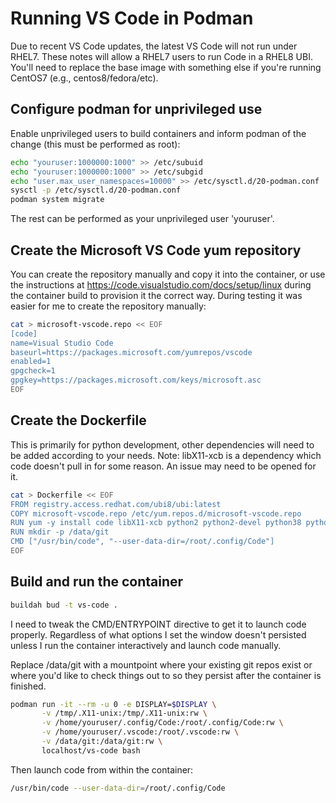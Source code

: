 # Running VS Code in Podman

Due to recent VS Code updates, the latest VS Code will not run under RHEL7. These notes will allow a RHEL7 users to run Code in a RHEL8 UBI. You'll need to replace the base image with something else if you're running CentOS7 (e.g., centos8/fedora/etc).

## Configure podman for unprivileged use

Enable unprivileged users to build containers and inform podman of the change (this must be performed as root):

```bash
echo "youruser:1000000:1000" >> /etc/subuid
echo "youruser:1000000:1000" >> /etc/subgid
echo "user.max_user_namespaces=10000" >> /etc/sysctl.d/20-podman.conf
sysctl -p /etc/sysctl.d/20-podman.conf
podman system migrate
```

The rest can be performed as your unprivileged user 'youruser'.

## Create the Microsoft VS Code yum repository

You can create the repository manually and copy it into the container, or use the instructions at https://code.visualstudio.com/docs/setup/linux during the container build to provision it the correct way. During testing it was easier for me to create the repository manually:

```bash
cat > microsoft-vscode.repo << EOF
[code]
name=Visual Studio Code
baseurl=https://packages.microsoft.com/yumrepos/vscode
enabled=1
gpgcheck=1
gpgkey=https://packages.microsoft.com/keys/microsoft.asc
EOF
```

## Create the Dockerfile

This is primarily for python development, other dependencies will need to be added according to your needs. Note: libX11-xcb is a dependency which code doesn't pull in for some reason. An issue may need to be opened for it.

```bash
cat > Dockerfile << EOF
FROM registry.access.redhat.com/ubi8/ubi:latest
COPY microsoft-vscode.repo /etc/yum.repos.d/microsoft-vscode.repo
RUN yum -y install code libX11-xcb python2 python2-devel python38 python38-devel git && yum clean all
RUN mkdir -p /data/git
CMD ["/usr/bin/code", "--user-data-dir=/root/.config/Code"]
EOF
```

## Build and run the container

```bash
buildah bud -t vs-code .
```

I need to tweak the CMD/ENTRYPOINT directive to get it to launch code properly. Regardless of what options I set the window doesn't persisted unless I run the container interactively and launch code manually.

Replace /data/git with a mountpoint where your existing git repos exist or where you'd like to check things out to so they persist after the container is finished.

```bash
podman run -it --rm -u 0 -e DISPLAY=$DISPLAY \
       -v /tmp/.X11-unix:/tmp/.X11-unix:rw \
       -v /home/youruser/.config/Code:/root/.config/Code:rw \
       -v /home/youruser/.vscode:/root/.vscode:rw \
       -v /data/git:/data/git:rw \
       localhost/vs-code bash
```

Then launch code from within the container:

```bash
/usr/bin/code --user-data-dir=/root/.config/Code
```
